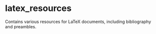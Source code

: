 latex_resources
===============

Contains various resources for LaTeX documents, including bibliography and preambles.
